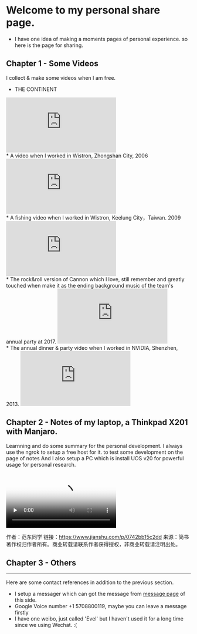 Welcome to my personal share page.
================================
* I have one idea of making a moments pages of personal experience. so here is the page for sharing.

## Chapter 1 - Some Videos

I collect & make some videos when I am free.

* THE CONTINENT
<iframe src="http://player.youku.com/embed/XNzQxMjU2ODI0" scrolling="no" border="0" frameborder="no" framespacing="0" allowfullscreen="true">
</iframe>
<br>
* A video when I worked in Wistron, Zhongshan City, 2006
<iframe src="http://player.youku.com/embed/XMjQzODkyOA" scrolling="no" border="0" frameborder="no" framespacing="0" allowfullscreen="true">
</iframe>

<br>
* A fishing video when I worked in Wistron, Keelung City，Taiwan. 2009
<iframe src="http://player.youku.com/embed/XMjM0Mzg0ODUy" scrolling="no" border="0" frameborder="no" framespacing="0" allowfullscreen="true">
</iframe>

<br>
* The rock&roll version of Cannon which I love, still remember and greatly touched when make it as the ending background music  of the team's annual party at 2017.
<iframe src="http://player.youku.com/embed/XMjMxNzU0MTk2" scrolling="no" border="0" frameborder="no" framespacing="0" allowfullscreen="true">
</iframe>

<br>
* The annual dinner & party video when I worked in NVIDIA, Shenzhen, 2013.
<iframe src="http://player.youku.com/embed/XNTA1MjU2MTk2" scrolling="no" border="0" frameborder="no" framespacing="0" allowfullscreen="true">
</iframe>

<br>

## Chapter 2 - Notes of my laptop, a Thinkpad X201 with Manjaro.

Learnning and do some summary for the personal development. I always use the ngrok to setup a free host for it. to test some development on the page of notes
And I also setup a PC which is install UOS v20 for powerful usage for personal research.

<video id="video" controls="" preload="none" poster="http://www.evel.cn/post/upload/UOS.png">
<source id="mp4" src="http://www.evel.cn/post/upload/short.mp4" type="video/mp4">
</video>

作者：范东同学
链接：https://www.jianshu.com/p/0742bb15c2dd
来源：简书
著作权归作者所有。商业转载请联系作者获得授权，非商业转载请注明出处。

## Chapter 3 - Others
-------------------------

Here are some contact references in addition to the previous section.

* I setup a messager which can got the message from <a href="http://www.evel.cn/msg.html" target="_blank">message page</a> of this side.
* Google Voice number +1 5708800119, maybe you can leave a message firstly
* I have one weibo, just called 'Evel' but I haven't used it for a long time since we using Wechat. :(
